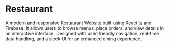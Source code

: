 # Restaurant
A modern and responsive Restaurant Website built using React.js and Firebase. It allows users to browse menus, place orders, and view details in an interactive interface. Designed with user-friendly navigation, real-time data handling, and a sleek UI for an enhanced dining experience.
